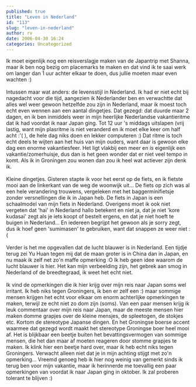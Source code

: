 ```yaml
---
published: true
title: "Leven in Nederland"
id: "113"
slug: "leven-in-nederland"
author: rv
date: 2006-04-30 16:24
categories: Uncategorized
---
```

Ik moet eigenlijk nog een reisverslagje maken van de Japantrip met Shanna, maar ik ben nog bezig om placemarks te maken en dat vind ik te saai werk om langer dan 1 uur achter elkaar te doen, dus jullie moeten maar even wachten :)<br /><br />Intussen maar wat anders: de levensstijl in Nederland. Ik had er niet echt bij nagedacht voor die tijd, aangezien ik Nederlander ben en verwachtte dat alles wel weer gewoon hetzelfde zou zijn in Nederland, maar ik moest toch echt even wennen aan een aantal dingetjes. Dat gezegd: dat duurde maar 2 dagen, en ik ben inmiddels weer in mijn heerlijke Nederlandse vakantieritme dat ik had voordat ik naar Japan ging. Tot 12 uur 's middags uitslapen (vrij lastig, want mijn plasritme is niet veranderd en ik moet elke keer om half acht :'( ), de hele dag niks doen en lekker computeren :) Dat ritme is toch echt deels te wijten aan het huis van mijn ouders, want daar is gewoon elke dag een enorme vakantiesfeer. Het ligt vlakbij een meer en _is_ eigenlijk een vakantie/zomerhuisje, dus dan is het geen wonder dat er niet veel tempo in komt. Als ik in Groningen zou wonen dan zou ik heel wat actiever zijn denk ik.<br /><br />Kleine dingetjes. Gisteren stapte ik voor het eerst op de fiets, en ik fietste mooi aan de linkerkant van de weg de woonwijk uit... De fiets op zich was al een hele verandering trouwens, vergeleken met het baggerminifietsje zonder versnellingen die ik in Japan heb. De fiets in Japan is een schaalmodel van mijn fiets in Nederland. Overigens moet ik ook niet vergeten dat 'hai' in Nederland hallo betekent en niet ja, dat je niet 'kore kudasai' zegt als je iets koopt of bestelt ergens, en dat je niet hoeft te buigen in Nederland... En iedereen begrijpt het gewoon als je sorry zegt, dus ik hoef geen 'sumimasen' te gebruiken, want dat snappen ze weer niet :(<br /><br />Verder is het me opgevallen dat de lucht blauwer is in Nederland. Een tijdje terug zei Yu Huan tegen mij dat de maan groter is in China dan in Japan, en nu maak ik zelf net zo'n maffe opmerking :O Ik heb geen idee waarom de lucht blauwer is hier. Het kan mijn verbeelding zijn, het gebrek aan smog in Nederland of de breedtegraad, ik weet het echt niet.<br /><br />Ik vind de opmerkingen die ik hier krijg over mijn reis naar Japan soms wel irritant. Ik heb niks tegen Groningers, ik ben er zelf een :) maar sommige mensen krijgen het echt voor elkaar om enorm achterlijke opmerkingen te maken, terwijl ze echt niet zo dom zijn (soms). Van een paar mensen krijg ik leuk commentaar over mijn reis naar Japan, maar de meeste mensen hier maken domme grapjes over de kleine mensjes, de spleetogen, de stokjes etc. Kortom de stereotype Japanse dingen. En het Groningse boerse accent waarmee dat gezegd wordt maakt het stereotype Groningse boer heel mooi af. Het is blijkbaar een beetje buiten het bevattingsvermogen van sommige mensen, die het dan maar af moeten reageren door stomme grapjes te maken. Ik klink hier een beetje hard over, maar ik heb echt niks tegen Groningers. Verwacht alleen niet dat je in mijn achting stijgt met zo'n opmerking... Vreemd genoeg heb ik hier nog weinig van gemerkt sinds ik terug ben voor mijn vakantie, maar ik herinnerde me toevallig een paar opmerkingen van voordat ik naar Japan ging in oktober. Ik zal proberen tolerant te blijven :)